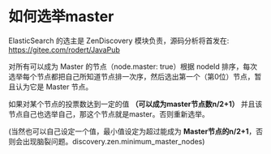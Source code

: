 
# 如何选举master

ElasticSearch 的选主是 ZenDiscovery 模块负责，源码分析将首发在: https://gitee.com/rodert/JavaPub

对所有可以成为 Master 的节点（node.master: true）根据 nodeId 排序，每次选举每个节点都把自己所知道节点排一次序，然后选出第一个（第0位）节点，暂且认为它是 Master 节点。

如果对某个节点的投票数达到一定的值 **（可以成为master节点数n/2+1）** 并且该节点自己也选举自己，那这个节点就是master。否则重新选举。

(当然也可以自己设定一个值，最小值设定为超过能成为 **Master节点的n/2+1**，否则会出现脑裂问题。discovery.zen.minimum_master_nodes)
